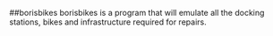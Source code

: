 ##borisbikes
borisbikes is a program that will emulate all the docking stations, bikes and infrastructure required for repairs.
